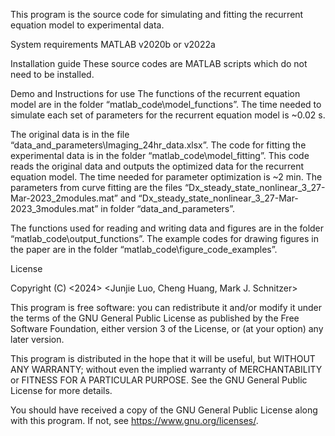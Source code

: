This program is the source code for simulating and fitting the recurrent equation model to experimental data.

System requirements
  MATLAB v2020b or v2022a
  
Installation guide
  These source codes are MATLAB scripts which do not need to be installed. 

Demo and Instructions for use
  The functions of the recurrent equation model are in the folder “matlab_code\model_functions”. The time needed to simulate each set of parameters for the recurrent equation model is ~0.02 s.
  
  The original data is in the file “data_and_parameters\Imaging_24hr_data.xlsx”.
  The code for fitting the experimental data is in the folder “matlab_code\model_fitting”. This code reads the original data and outputs the optimized data for the recurrent equation model. The time needed for parameter optimization is ~2 min. 
  The parameters from curve fitting are the files “Dx_steady_state_nonlinear_3_27-Mar-2023_2modules.mat” and “Dx_steady_state_nonlinear_3_27-Mar-2023_3modules.mat” in folder “data_and_parameters”.
  
  The functions used for reading and writing data and figures are in the folder “matlab_code\output_functions”.
  The example codes for drawing figures in the paper are in the folder “matlab_code\figure_code_examples”.

License
  
  Copyright (C) <2024>  <Junjie Luo, Cheng Huang, Mark J. Schnitzer>
  
  This program is free software: you can redistribute it and/or modify
  it under the terms of the GNU General Public License as published by
  the Free Software Foundation, either version 3 of the License, or
  (at your option) any later version.
  
  This program is distributed in the hope that it will be useful,
  but WITHOUT ANY WARRANTY; without even the implied warranty of
  MERCHANTABILITY or FITNESS FOR A PARTICULAR PURPOSE.  See the
  GNU General Public License for more details.
  
  You should have received a copy of the GNU General Public License
  along with this program.  If not, see <https://www.gnu.org/licenses/>.
  
